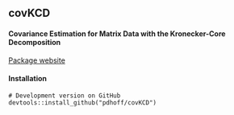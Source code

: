 ## covKCD

#### Covariance Estimation for Matrix Data with the Kronecker-Core Decomposition




[Package website](https://pdhoff.github.io/covKCD/)


#### Installation


```
# Development version on GitHub 
devtools::install_github("pdhoff/covKCD")  
```


